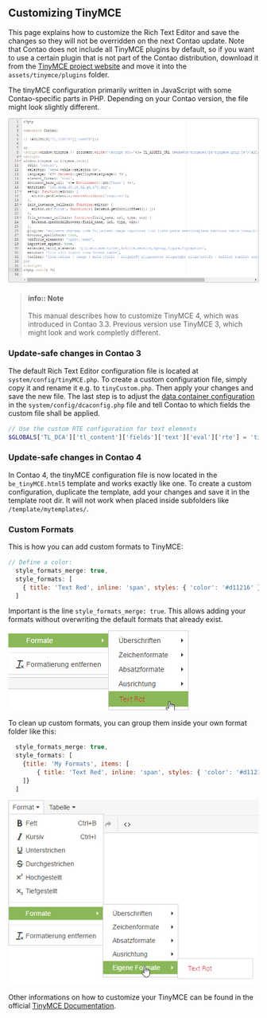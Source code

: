 ## Customizing TinyMCE

This page explains how to customize the Rich Text Editor and save the changes so
they will not be overridden on the next Contao update. Note that Contao does not
include all TinyMCE plugins by default, so if you want to use a certain plugin
that is not part of the Contao distribution, download it from the [TinyMCE
project website][1] and move it into the `assets/tinymce/plugins` folder.

The tinyMCE configuration primarily written in JavaScript with some 
Contao-specific parts in PHP. Depending on your Contao version, the file
might look slightly different.

![](images/tinyMCE4.jpg)

> #### info:: Note
> This manual describes how to customize TinyMCE 4, which was introduced
> in Contao 3.3. Previous version use TinyMCE 3, which might look and 
> work completly different.


### Update-safe changes in Contao 3

The default Rich Text Editor configuration file is located at
`system/config/tinyMCE.php`. To create a custom configuration file, simply copy
it and rename it e.g. to `tinyCustom.php`. Then apply your changes and save the
new file. The last step is to adjust the [data container configuration][2] in
the `system/config/dcaconfig.php` file and tell Contao to which fields the
custom file shall be applied.

```php
// Use the custom RTE configuration for text elements
$GLOBALS['TL_DCA']['tl_content']['fields']['text']['eval']['rte'] = 'tinyCustom';
```


### Update-safe changes in Contao 4

In Contao 4, the tinyMCE configuration file is now located in the
`be_tinyMCE.html5` template and works exactly like one. To create a 
custom configuration, duplicate the template, add your changes and save 
it in the template root dir. It will not work when placed inside 
subfolders like `/template/mytemplates/`.


### Custom Formats

This is how you can add custom formats to TinyMCE:

```js
// Define a color:
  style_formats_merge: true,
  style_formats: [
    { title: 'Text Red', inline: 'span', styles: { 'color': '#d11216' }, classes: 'text-red' },
  ]
```

Important is the line `style_formats_merge: true`.
This allows adding your formats without overwriting the default formats that already exist.

![](images/tinyMCE4Custom.jpg)

To clean up custom formats, you can group them inside your own format folder like this:

```js
  style_formats_merge: true,
  style_formats: [
  	{title: 'My Formats', items: [
  		{ title: 'Text Red', inline: 'span', styles: { 'color': '#d11216'}, classes: 'text-red' },
  	]}
  ]
```

![](images/tinyMCE4CustomFormat.jpg)

Other informations on how to customize your TinyMCE can be found in the official [TinyMCE Documentation][3].


[1]: https://www.tinymce.com/
[2]: https://www.tinymce.com/docs/configure/
[3]: custom-configurations.md#customizing-the-data-container-configuration
